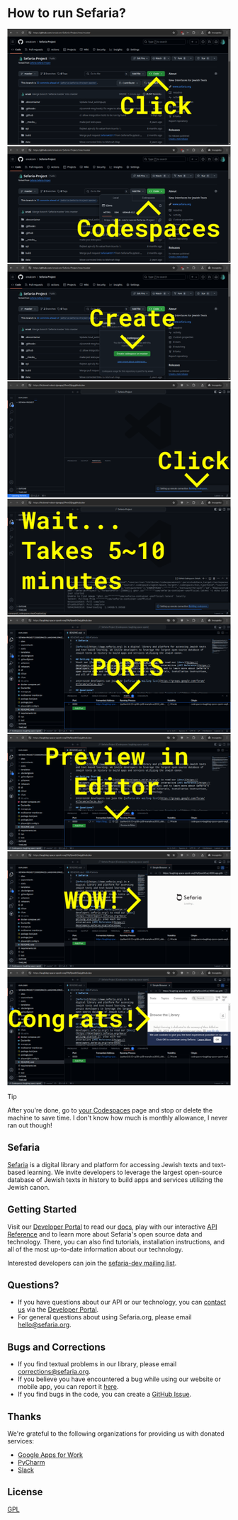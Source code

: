 # How to run Sefaria?

![1](https://github.com/orxaicom/Sefaria-Project/blob/8b0c115172e6b169c48ba8169ebc25144f9b4ebe/tutorial-pics/1.png)
![2](https://github.com/orxaicom/Sefaria-Project/blob/8b0c115172e6b169c48ba8169ebc25144f9b4ebe/tutorial-pics/2.png)
![3](https://github.com/orxaicom/Sefaria-Project/blob/8b0c115172e6b169c48ba8169ebc25144f9b4ebe/tutorial-pics/3.png)
![4](https://github.com/orxaicom/Sefaria-Project/blob/8b0c115172e6b169c48ba8169ebc25144f9b4ebe/tutorial-pics/4.png)
![5](https://github.com/orxaicom/Sefaria-Project/blob/8b0c115172e6b169c48ba8169ebc25144f9b4ebe/tutorial-pics/5.png)
![6](https://github.com/orxaicom/Sefaria-Project/blob/8b0c115172e6b169c48ba8169ebc25144f9b4ebe/tutorial-pics/6.png)
![7](https://github.com/orxaicom/Sefaria-Project/blob/8b0c115172e6b169c48ba8169ebc25144f9b4ebe/tutorial-pics/7.png)
![8](https://github.com/orxaicom/Sefaria-Project/blob/8b0c115172e6b169c48ba8169ebc25144f9b4ebe/tutorial-pics/8.png)
![9](https://github.com/orxaicom/Sefaria-Project/blob/8b0c115172e6b169c48ba8169ebc25144f9b4ebe/tutorial-pics/9.png)

> [!TIP]
> After you're done, go to [your Codespaces](https://github.com/codespaces) page and stop or delete the machine to save time.
> I don't know how much is monthly allowance, I never ran out though!

## Sefaria

[Sefaria](https://www.sefaria.org) is a digital library and platform for accessing Jewish texts and text-based learning. We invite developers to leverage the largest open-source database of Jewish texts in history to build apps and services utilizing the Jewish canon.

## Getting Started
Visit our [Developer Portal](https://developers.sefaria.org/) to read our [docs](https://developers.sefaria.org/docs/getting-started-1), play with our interactive [API Reference](https://developers.sefaria.org/reference/getting-started-with-your-api) and to learn more about Sefaria's open source data and technology.  There, you can also find tutorials, installation instructions, and all of the most up-to-date information about our technology.

Interested developers can join the [sefaria-dev mailing list](https://groups.google.com/forum/#!forum/sefaria-dev).

## Questions?
- If you have questions about our API or our technology, you can [contact us](https://developers.sefaria.org/page/contact-us) via the [Developer Portal](https://developers.sefaria.org/).
- For general questions about using Sefaria.org, please email [hello@sefaria.org](mailto:hello@sefaria.org).

## Bugs and Corrections
- If you find textual problems in our library, please email [corrections@sefaria.org](mailto:corrections@sefaria.org).
- If you believe you have encountered a bug while using our website or mobile app, you can report it [here](https://sefaria.formstack.com/forms/bug_report).
- If you find bugs in the code, you can create a [GitHub Issue](https://github.com/sefaria/Sefaria-Project/issues?direction=desc&page=1&sort=created&state=open).


## Thanks

We're grateful to the following organizations for providing us with donated services:

- [Google Apps for Work](https://apps.google.com/)
- [PyCharm](https://www.jetbrains.com/pycharm/)
- [Slack](https://slack.com)


## License

[GPL](http://www.gnu.org/copyleft/gpl.html)


